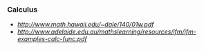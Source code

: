 ### Calculus
- *http://www.math.hawaii.edu/~dale/140/01w.pdf*
- *http://www.adelaide.edu.au/mathslearning/resources/ifm/ifm-examples-calc-func.pdf*
